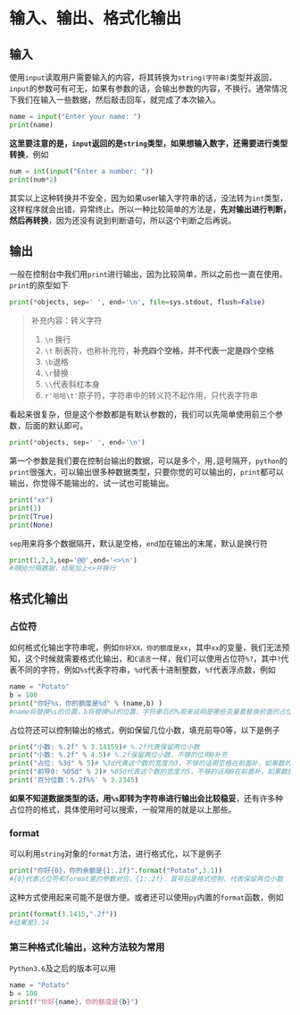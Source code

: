 # 输入、输出、格式化输出



## 输入

使用`input`读取用户需要输入的内容，将其转换为`string(字符串)`类型并返回，`input`的参数可有可无，如果有参数的话，会输出参数的内容，不换行。通常情况下我们在输入一些数据，然后敲击回车，就完成了本次输入。

```python
name = input("Enter your name: ")
print(name)
```

**这里要注意的是，`input`返回的是`string`类型，如果想输入数字，还需要进行类型转换**，例如

```python
num = int(input("Enter a number: "))
print(num*2)
```

其实以上这种转换并不安全，因为如果user输入字符串的话，没法转为`int`类型，这样程序就会出错，异常终止。所以一种比较简单的方法是，**先对输出进行判断，然后再转换**，因为还没有说到判断语句，所以这个判断之后再说。



## 输出

一般在控制台中我们用`print`进行输出，因为比较简单，所以之前也一直在使用。`print`的原型如下

```python
print(*objects, sep=' ', end='\n', file=sys.stdout, flush=False)
```

>补充内容：转义字符
>
>1. `\n` 换行
>2. `\t` 制表符，也称补充符，**补充四个空格，并不代表一定是四个空格**
>3. `\b`退格
>4. `\r`替换
>5. `\\`代表斜杠本身
>6. `r'哈哈\t'`原子符，字符串中的转义符不起作用，只代表字符串

看起来很复杂，但是这个参数都是有默认参数的，我们可以先简单使用前三个参数，后面的默认即可。

```python
print(*objects, sep=' ', end='\n')
```

第一个参数是我们要在控制台输出的数据，可以是多个，用`,`逗号隔开，`python`的`print`很强大，可以输出很多种数据类型，只要你觉的可以输出的，`print`都可以输出，你觉得不能输出的，试一试也可能输出。

```python
print("xx")
print(1)
print(True)
print(None)
```

`sep`用来将多个数据隔开，默认是空格，`end`加在输出的末尾，默认是换行符

```python
print(1,2,3,sep='@@',end='<>\n')
#用@@分隔数据，结尾加上<>并换行
```



## 格式化输出

### 占位符

如何格式化输出字符串呢，例如`你好XX，你的额度是xx`，其中`xx`的变量，我们无法预知，这个时候就需要格式化输出，和`C语言`一样，我们可以使用占位符`%?`，其中`?`代表不同的字符，例如`%s`代表字符串，`%d`代表十进制整数，`%f`代表浮点数，例如

```python
name = "Potato"
b = 100
print("你好%s，你的额度是%d" % (name,b) )
#name将替换%s的位置，b将替换%d的位置，字符串后的%用来说明是哪些变量要替换前面的占位符，当只有一个变量的时候，可以省略括号
```

占位符还可以控制输出的格式，例如保留几位小数，填充前导0等，以下是例子

```python
print("小数: %.2f" % 3.14159)# %.2f代表保留两位小数
print("小数: %.2f" % 4.5)# %.2f保留两位小数，不够的位用0补充
print("占位: %3d" % 5)# %3d代表这个数的宽度为3，不够的话用空格在前面补，如果数的宽度大于3，则正常输出
print("前导0: %05d" % 2)# %05d代表这个数的宽度为5，不够的话用0在前面补，如果数的宽度大于5，则正常输出
print('百分位数：%.2f%%' % 3.2345)
```

**如果不知道数据类型的话，用`%s`即转为字符串进行输出会比较稳妥**，还有许多种占位符的格式，具体使用时可以搜索，一般常用的就是以上那些。



### format

可以利用`string`对象的`format`方法，进行格式化，以下是例子

```python
print("你好{0}，你的余额是{1:.2f}".format("Potato",3.1))
#{0}代表占位符和format里的参数对应，{1:.2f}，冒号后是格式控制，代表保留两位小数
```

这种方式使用起来可能不是很方便。或者还可以使用`py`内置的`format`函数，例如

```python
print(format(3.1415,".2f"))
#结果是3.14
```



### 第三种格式化输出，这种方法较为常用

`Python3.6`及之后的版本可以用

```python
name = "Potato"
b = 100
print(f"你好{name}，你的额度是{b}")
```

